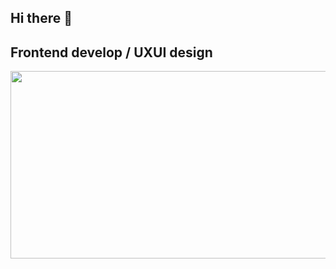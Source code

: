 ## Hi there 👋

<!--
**deeniee/deeniee** is a ✨ _special_ ✨ repository because its `README.md` (this file) appears on your GitHub profile.

Here are some ideas to get you started:

- 🔭 I’m currently working on ...
- 🌱 I’m currently learning ...
- 👯 I’m looking to collaborate on ...
- 🤔 I’m looking for help with ...
- 💬 Ask me about ...
- 📫 How to reach me: ...
- 😄 Pronouns: ...
- ⚡ Fun fact: ...
-->

<h2>Frontend develop / UXUI design</h2>

 <a href="https://github.com/devxb/gitanimals">
<img
  src="https://render.gitanimals.org/farms/deeniee"
  width="800"
  height="300"
/>
</a>

